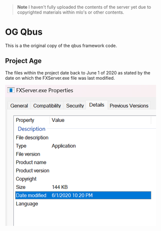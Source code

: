 > **Note** I haven't fully uploaded the contents of the server yet due to copyrighted materials within mlo's or other contents.

# OG Qbus
This is a the original copy of the qbus framework code.

## Project Age
The files within the project date back to June 1 of 2020 as stated by the date on which the FXServer.exe file was last modified.

![image](./images/image.png)
